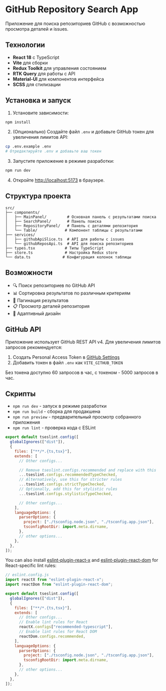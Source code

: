 # GitHub Repository Search App

Приложение для поиска репозиториев GitHub с возможностью просмотра деталей и issues.

## Технологии

- **React 18** с TypeScript
- **Vite** для сборки
- **Redux Toolkit** для управления состоянием
- **RTK Query** для работы с API
- **Material-UI** для компонентов интерфейса
- **SCSS** для стилизации

## Установка и запуск

1. Установите зависимости:

```bash
npm install
```

2. (Опционально) Создайте файл `.env` и добавьте GitHub токен для увеличения лимитов API:

```bash
cp .env.example .env
# Отредактируйте .env и добавьте ваш токен
```

3. Запустите приложение в режиме разработки:

```bash
npm run dev
```

4. Откройте [http://localhost:5173](http://localhost:5173) в браузере.

## Структура проекта

```
src/
├── components/
│   ├── MainPanel/         # Основная панель с результатами поиска
│   ├── SearchPanel/       # Панель поиска
│   ├── RepositoryPanel/   # Панель с деталями репозитория
│   └── Table/            # Компонент таблицы с результатами
├── services/
│   ├── githubApiSlice.ts  # API для работы с issues
│   └── githubReposApi.ts  # API для поиска репозиториев
├── types.tsx             # Типы TypeScript
├── store.ts              # Настройка Redux store
└── data.ts              # Конфигурация колонок таблицы
```

## Возможности

- 🔍 Поиск репозиториев по GitHub API
- 📊 Сортировка результатов по различным критериям
- 📄 Пагинация результатов
- 📋 Просмотр деталей репозитория
- 🎨 Адаптивный дизайн

## GitHub API

Приложение использует GitHub REST API v4. Для увеличения лимитов запросов рекомендуется:

1. Создать Personal Access Token в [GitHub Settings](https://github.com/settings/tokens)
2. Добавить токен в файл `.env` как `VITE_GITHUB_TOKEN`

Без токена доступно 60 запросов в час, с токеном - 5000 запросов в час.

## Скрипты

- `npm run dev` - запуск в режиме разработки
- `npm run build` - сборка для продакшена
- `npm run preview` - предварительный просмотр собранного приложения
- `npm run lint` - проверка кода с ESLint

```js
export default tseslint.config([
  globalIgnores(["dist"]),
  {
    files: ["**/*.{ts,tsx}"],
    extends: [
      // Other configs...

      // Remove tseslint.configs.recommended and replace with this
      ...tseslint.configs.recommendedTypeChecked,
      // Alternatively, use this for stricter rules
      ...tseslint.configs.strictTypeChecked,
      // Optionally, add this for stylistic rules
      ...tseslint.configs.stylisticTypeChecked,

      // Other configs...
    ],
    languageOptions: {
      parserOptions: {
        project: ["./tsconfig.node.json", "./tsconfig.app.json"],
        tsconfigRootDir: import.meta.dirname,
      },
      // other options...
    },
  },
]);
```

You can also install [eslint-plugin-react-x](https://github.com/Rel1cx/eslint-react/tree/main/packages/plugins/eslint-plugin-react-x) and [eslint-plugin-react-dom](https://github.com/Rel1cx/eslint-react/tree/main/packages/plugins/eslint-plugin-react-dom) for React-specific lint rules:

```js
// eslint.config.js
import reactX from "eslint-plugin-react-x";
import reactDom from "eslint-plugin-react-dom";

export default tseslint.config([
  globalIgnores(["dist"]),
  {
    files: ["**/*.{ts,tsx}"],
    extends: [
      // Other configs...
      // Enable lint rules for React
      reactX.configs["recommended-typescript"],
      // Enable lint rules for React DOM
      reactDom.configs.recommended,
    ],
    languageOptions: {
      parserOptions: {
        project: ["./tsconfig.node.json", "./tsconfig.app.json"],
        tsconfigRootDir: import.meta.dirname,
      },
      // other options...
    },
  },
]);
```

